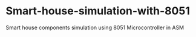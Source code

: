 # Smart-house-simulation-with-8051
Smart house components simulation using 8051 Microcontroller in ASM

